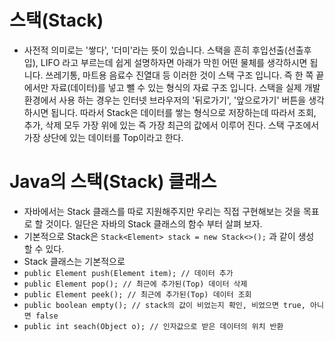 # 스택(Stack)

- 사전적 의미로는 '쌓다', '더미'라는 뜻이 있습니다. 스택을 흔히 후입선출(선출후입), LIFO 라고 부르는데 쉽게 설명하자면 아래가 막힌 어떤 물체를 생각하시면 됩니다. 쓰레기통, 마트용 음료수 진열대 등 이러한 것이 스택 구조 입니다. 즉 한 쪽 끝에서만 자료(데이터)를 넣고 뺄 수 있는 형식의 자료 구조 입니다. 스택을 실제 개발환경에서 사용 하는 경우는 인터넷 브라우저의 '뒤로가기', '앞으로가기' 버튼을 생각 하시면 됩니다. 따라서 Stack은 데이터를 쌓는 형식으로 저장하는데 따라서 조회, 추가, 삭제 모두 가장 위에 있는 즉 가장 최근의 값에서 이루어 진다. 스택 구조에서 가장 상단에 있는 데이터를 Top이라고 한다.

# Java의 스택(Stack) 클래스

- 자바에서는 Stack 클래스를 따로 지원해주지만 우리는 직접 구현해보는 것을 목표로 할 것이다. 일단은 자바의 Stack 클래스의 함수 부터 살펴 보자. 
- 기본적으로 Stack은 `Stack<Element> stack = new Stack<>();` 과 같이 생성 할 수 있다.
- Stack 클래스는 기본적으로
- `public Element push(Element item); // 데이터 추가`
- `public Element pop(); // 최근에 추가된(Top) 데이터 삭제`
- `public Element peek(); // 최근에 추가된(Top) 데이터 조회`
- `public boolean empty(); // stack의 값이 비었는지 확인, 비었으면 true, 아니면 false`
- `public int seach(Object o); // 인자값으로 받은 데이터의 위치 반환`
